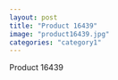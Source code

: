 ```yaml
---
layout: post
title: "Product 16439"
image: "product16439.jpg"
categories: "category1"
---
```

Product 16439
